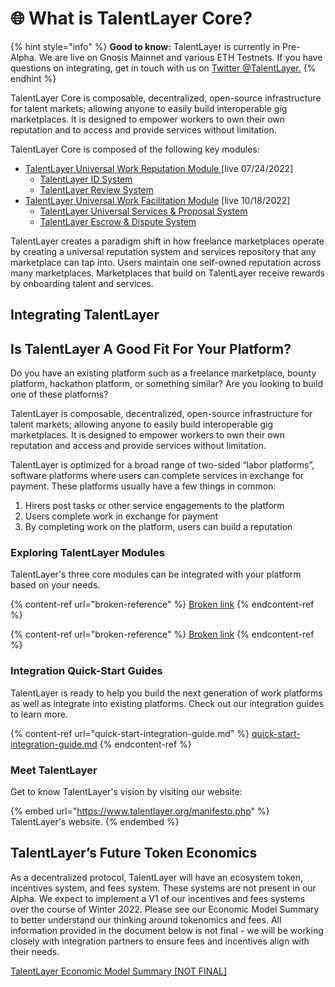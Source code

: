# 🌐 What is TalentLayer Core?

{% hint style="info" %}
**Good to know:** TalentLayer is currently in Pre-Alpha. We are live on Gnosis Mainnet and various ETH Testnets. If you have questions on integrating, get in touch with us on [Twitter @TalentLayer.](https://twitter.com/TalentLayer)
{% endhint %}

TalentLayer Core is composable, decentralized, open-source infrastructure for talent markets; allowing anyone to easily build interoperable gig marketplaces. It is designed to empower workers to own their own reputation and to access and provide services without limitation.

TalentLayer Core is composed of the following key modules:

* [TalentLayer Universal Work Reputation Module ](broken-reference/)\[live 07/24/2022]
  * [TalentLayer ID System](work-reputation-module/what-is-talentlayer-id.md)
  * [TalentLayer Review System](work-reputation-module/reviews-and-reputation.md)
* [TalentLayer Universal Work Facilitation Module](broken-reference/) \[live 10/18/2022]
  * [TalentLayer Universal Services & Proposal System](work-facilitation-module/jobs-and-proposals.md)
  * [TalentLayer Escrow & Dispute System](work-facilitation-module/escrow-and-dispute-system.md)

TalentLayer creates a paradigm shift in how freelance marketplaces operate by creating a universal reputation system and services repository that any marketplace can tap into. Users maintain one self-owned reputation across many marketplaces. Marketplaces that build on TalentLayer receive rewards by onboarding talent and services.

## Integrating TalentLayer

## Is TalentLayer A Good Fit For Your Platform?

Do you have an existing platform such as a freelance marketplace, bounty platform, hackathon platform, or something similar? Are you looking to build one of these platforms?

TalentLayer is composable, decentralized, open-source infrastructure for talent markets; allowing anyone to easily build interoperable gig marketplaces. It is designed to empower workers to own their own reputation and access and provide services without limitation.

TalentLayer is optimized for a broad range of two-sided “labor platforms”, software platforms where users can complete services in exchange for payment. These platforms usually have a few things in common:

1. Hirers post tasks or other service engagements to the platform
2. Users complete work in exchange for payment
3. By completing work on the platform, users can build a reputation

### Exploring TalentLayer Modules

TalentLayer's three core modules can be integrated with your platform based on your needs.

{% content-ref url="broken-reference" %}
[Broken link](broken-reference)
{% endcontent-ref %}

{% content-ref url="broken-reference" %}
[Broken link](broken-reference)
{% endcontent-ref %}

### Integration Quick-Start Guides

TalentLayer is ready to help you build the next generation of work platforms as well as integrate into existing platforms. Check out our integration guides to learn more.

{% content-ref url="quick-start-integration-guide.md" %}
[quick-start-integration-guide.md](quick-start-integration-guide.md)
{% endcontent-ref %}

### Meet TalentLayer

Get to know TalentLayer's vision by visiting our website:

{% embed url="https://www.talentlayer.org/manifesto.php" %}
TalentLayer's website.
{% endembed %}

## TalentLayer’s Future Token Economics

As a decentralized protocol, TalentLayer will have an ecosystem token, incentives system, and fees system. These systems are not present in our Alpha. We expect to implement a V1 of our incentives and fees systems over the course of Winter 2022. Please see our Economic Model Summary to better understand our thinking around tokenomics and fees. All information provided in the document below is not final - we will be working closely with integration partners to ensure fees and incentives align with their needs.

[TalentLayer Economic Model Summary \[NOT FINAL\]](https://www.notion.so/TalentLayer-Economic-Model-Summary-NOT-FINAL-fd99e6e616ca4f3c8dad191ab14aafe3)
